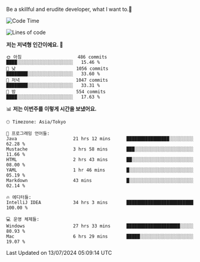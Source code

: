 Be a skillful and erudite developer, what I want to.👶

<!--START_SECTION:waka-->
![Code Time](http://img.shields.io/badge/Code%20Time-1%2C051%20hrs%2034%20mins-blue)

![Lines of code](https://img.shields.io/badge/%EC%A0%80%EB%8A%94%20%EC%97%AC%ED%83%9C%EA%B9%8C%EC%A7%80%20-2.7%20million%20%EC%A4%84%EC%9D%98%20%EC%BD%94%EB%93%9C%EB%A5%BC%20%EC%9E%91%EC%84%B1%ED%96%88%EC%96%B4%EC%9A%94.-blue)

**저는 저녁형 인간이에요. 🦉** 

```text
🌞 아침                     486 commits         ████░░░░░░░░░░░░░░░░░░░░░   15.46 % 
🌆 낮　                     1056 commits        ████████░░░░░░░░░░░░░░░░░   33.60 % 
🌃 저녁                     1047 commits        ████████░░░░░░░░░░░░░░░░░   33.31 % 
🌙 밤　                     554 commits         ████░░░░░░░░░░░░░░░░░░░░░   17.63 % 
```


📊 **저는 이번주를 이렇게 시간을 보냈어요.** 

```text
🕑︎ Timezone: Asia/Tokyo

💬 프로그래밍 언어들: 
Java                     21 hrs 12 mins      ████████████████░░░░░░░░░   62.28 % 
Mustache                 3 hrs 58 mins       ███░░░░░░░░░░░░░░░░░░░░░░   11.66 % 
HTML                     2 hrs 43 mins       ██░░░░░░░░░░░░░░░░░░░░░░░   08.00 % 
YAML                     1 hr 46 mins        █░░░░░░░░░░░░░░░░░░░░░░░░   05.19 % 
Markdown                 43 mins             █░░░░░░░░░░░░░░░░░░░░░░░░   02.14 % 

🔥 에디터들: 
IntelliJ IDEA            34 hrs 3 mins       █████████████████████████   100.00 % 

💻 운영 체제들: 
Windows                  27 hrs 33 mins      ████████████████████░░░░░   80.93 % 
Mac                      6 hrs 29 mins       █████░░░░░░░░░░░░░░░░░░░░   19.07 % 
```


 Last Updated on 13/07/2024 05:09:14 UTC
<!--END_SECTION:waka-->
